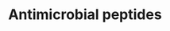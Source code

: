 ---
authors:
- ReactomeTeam
description: Antimicrobial peptides (AMPs) are small molecular weight proteins with
  broad spectrum of antimicrobial activity against bacteria, viruses, and fungi (Zasloff
  M 2002; Radek K & Gallo R 2007). The majority of known AMPs are cationic peptides
  with common structural characteristics where domains of hydrophobic and cationic
  amino acids are spatially arranged into an amphipathic design, which facilitates
  their interaction with bacterial membranes (Shai Y 2002; Yeaman MR & Yount NY 2003;
  Brown KL & Hancock RE 2006; Dennison SR et al. 2005; Zelezetsky I & Tossi A 2006).
  It is generally excepted that the electrostatic interaction facilitates the initial
  binding of the positively charged peptides to the negatively charged bacterial membrane.
  Moreover, the structural amphiphilicity of AMPs is thought to promote their integration
  into lipid bilayers of pathogenic cells, leading to membrane disintegration and
  finally to the microbial cell death. In addition to cationic AMPs a few anionic
  antimicrobial peptides have been found in humans, however their mechanism of action
  remains to be clarified (Lai Y et al. 2007; Harris F et al. 2009; Paulmann M et
  al. 2012). Besides the direct neutralizing effects on bacteria AMPs may modulate
  cells of the adaptive immunity (neutrophils, T-cells, macrophages) to control inflammation
  and/or to increase bacterial clearance.<p>AMPs have also been referred to as cationic
  host defense peptides, anionic antimicrobial peptides/proteins, cationic amphipathic
  peptides, cationic AMPs, host defense peptides and alpha-helical antimicrobial peptides
  (Brown KL & Hancock RE 2006; Harris F et al. 2009; Groenink J et al. 1999; Bradshaw
  J 2003; Riedl S et al. 2011; Huang Y et al. 2010).<p>The Reactome module describes
  the interaction events of various types of human AMPs, such as cathelicidin, histatins
  and neutrophil serine proteases, with conserved patterns of microbial membranes
  at the host-pathogen interface. The module includes also proteolytic processing
  events for dermcidin (DCD) and cathelicidin (CAMP) that become functional upon cleavage.
  In addition, the module highlights an AMP-associated ability of the host to control
  metal quota at inflammation sites to influence host-pathogen interactions.    View
  original pathway at [http://www.reactome.org/PathwayBrowser/#DIAGRAM=6803157 Reactome].
last-edited: 2021-01-25
organisms:
- Homo sapiens
redirect_from:
- /index.php/Pathway:WP4101
- /instance/WP4101
schema-jsonld:
- '@context': https://schema.org/
  '@id': https://wikipathways.github.io/pathways/WP4101.html
  '@type': Dataset
  creator:
    '@type': Organization
    name: WikiPathways
  description: Antimicrobial peptides (AMPs) are small molecular weight proteins with
    broad spectrum of antimicrobial activity against bacteria, viruses, and fungi
    (Zasloff M 2002; Radek K & Gallo R 2007). The majority of known AMPs are cationic
    peptides with common structural characteristics where domains of hydrophobic and
    cationic amino acids are spatially arranged into an amphipathic design, which
    facilitates their interaction with bacterial membranes (Shai Y 2002; Yeaman MR
    & Yount NY 2003; Brown KL & Hancock RE 2006; Dennison SR et al. 2005; Zelezetsky
    I & Tossi A 2006). It is generally excepted that the electrostatic interaction
    facilitates the initial binding of the positively charged peptides to the negatively
    charged bacterial membrane. Moreover, the structural amphiphilicity of AMPs is
    thought to promote their integration into lipid bilayers of pathogenic cells,
    leading to membrane disintegration and finally to the microbial cell death. In
    addition to cationic AMPs a few anionic antimicrobial peptides have been found
    in humans, however their mechanism of action remains to be clarified (Lai Y et
    al. 2007; Harris F et al. 2009; Paulmann M et al. 2012). Besides the direct neutralizing
    effects on bacteria AMPs may modulate cells of the adaptive immunity (neutrophils,
    T-cells, macrophages) to control inflammation and/or to increase bacterial clearance.<p>AMPs
    have also been referred to as cationic host defense peptides, anionic antimicrobial
    peptides/proteins, cationic amphipathic peptides, cationic AMPs, host defense
    peptides and alpha-helical antimicrobial peptides (Brown KL & Hancock RE 2006;
    Harris F et al. 2009; Groenink J et al. 1999; Bradshaw J 2003; Riedl S et al.
    2011; Huang Y et al. 2010).<p>The Reactome module describes the interaction events
    of various types of human AMPs, such as cathelicidin, histatins and neutrophil
    serine proteases, with conserved patterns of microbial membranes at the host-pathogen
    interface. The module includes also proteolytic processing events for dermcidin
    (DCD) and cathelicidin (CAMP) that become functional upon cleavage. In addition,
    the module highlights an AMP-associated ability of the host to control metal quota
    at inflammation sites to influence host-pathogen interactions.    View original
    pathway at [http://www.reactome.org/PathwayBrowser/#DIAGRAM=6803157 Reactome].
  keywords:
  - unknown peptidase
  - 'KDO '
  - 'ELANE '
  - Divalent metals
  - ELANE,CTSG,
  - hexamer:Zn(2+):anionic phospholipids
  - RNASEs
  - 'HTN3(20-43) '
  - 'LPS '
  - S100A7, S100A7A:Ca2+
  - 'heptose '
  - ATOX1
  - Defensins
  - H+
  - 'LTF '
  - DCD(63-110):anionic
  - 'DCD(63-110) '
  - 'S100A8 '
  - PLA2G2A:Ca2+
  - cell surface
  - ITLN1 trimer:Ca2+
  - Fe3+
  - HTN1,3,5
  - 'RNASE3 '
  - 'BPIFA2 '
  - 'PGLYRP1 '
  - REG3A(38-175)
  - S100A7,
  - Anionic
  - 'BPIFB6 '
  - LTF
  - PLA2G2A:phospholipids
  - S100A8:S100A9:Ca2+
  - 'REG3A(27-175) '
  - BPIFA/BPIFB:bacterial cell
  - 'CTSG '
  - INTL1:bacterial
  - anionic lipids
  - 'beta-D-galactofuranosyl '
  - REG3A(27-175)/REG3G(27-175)
  - REG3G(38-175)
  - 'PRTN3 '
  - 'SSA2 '
  - CO3(2-)
  - Trypsin 2, 3
  - 'CAMP(134-170) '
  - DCD peptides
  - GNLY:bacterial
  - 'Fe2+ '
  - HTN5,(HTN1, HTN3)
  - 'HTN1(31-57) '
  - 'REG3G(27-175) '
  - REG3A
  - 'MurNAc '
  - INTL1 ligands
  - 'Ca2+ '
  - DCD(63-109)
  - CAMP(31-170)
  - CHGA fragments
  - RNASE3,RNASE7,RNASE6,(RNASE8)
  - 'PDZD11 '
  - HTN5, (HTN1,
  - 'Peptide '
  - H2O
  - 'CLU(23-227) '
  - DCD(20-62)
  - PGLYRP1dimer:peptidoglycan
  - 'REG3A(27-37) '
  - 'BPIFB2 '
  - 'S100A9 '
  - 'hC-EPPIN '
  - 'Anionic phospholipids '
  - EPC:bacterial
  - 'BPI '
  - 'peptidoglycan-NHAc  '
  - 'CHGA(19-94) '
  - 'LYZ '
  - 'Zn2+ '
  - Na+
  - 'CHGA(370-390) '
  - ATP7A:PDZD11
  - LEAP2:bacterial
  - 'RNASE8 '
  - LCN2:2,5DHBA:Fe3+
  - 'RNASE6 '
  - REG3A(38-175),
  - CAMP(134-170)
  - 'hC239-SEMG1 '
  - (GlcNAc+MurNac)n
  - 'S100A7A '
  - HTN1,3,5:bacterial
  - peptide:bacterial
  - phospholipids
  - 'CLU(228-449) '
  - 'Mn2+ '
  - 'BPIFB4 '
  - 'PRSS2(24-247) '
  - S100A8:S100A9:Ca2+:Mn2+:Na+
  - 'PI3(23-117) '
  - phospholipid
  - 'Na+ '
  - MurNAc:Peptide
  - LPS, PGN
  - ATOX1:Cu1+
  - 'REG3G(27-37) '
  - GNLY
  - surface
  - REG3A(27-37)/REG3G(27-37)
  - 'S100A7 '
  - DCD:anionic
  - 'PGLYRP3 '
  - PRTN3
  - PI3
  - 'REG3G(38-175) '
  - transported by
  - DCD
  - LPS
  - DCD(63-110)
  - PGLYRP1 dimer
  - 'LEAP2 '
  - phospholipids:microbial cell surface
  - 'HTN3 '
  - HTN3):SSA1,SSA2
  - L-Ala-gamma-D-Glu-L-Lys-D-Ala
  - 'BPIFA1 '
  - PGLYRP2 dimer
  - GlcNac-(1-->4)MurNAc-L-Ala-gamma-D-Glu-L-Lys-(D-Ala)2
  - '2.5DHBA '
  - Mn2+
  - PRTN3:microbial
  - DCD(20-110)
  - PI3:LPS
  - 'BPIFB1 '
  - EPPIN:SEMG1:LTF:CLU
  - betaGlcNAc
  - LYZ
  - NRAMP1
  - LYZ:PGN
  - 'DCD(63-109) '
  - 'GNLY '
  - S100A7A:Ca2+:Zn2+
  - Microbial cell
  - PGLYRP3,4
  - hexamer:anionic
  - Pi
  - 'GlcNAc(1-->4)MurNAc:L-Ala-gamma-D-Glu-L-Lys-(D-Ala)2 '
  - LTF:2xFe3+:2xCO3(2-)
  - 3,6,7,(8):LPS,PGN
  - 'ITLN1 '
  - PGLYRP2:peptidoglycan
  - BPIFA/BPIFB
  - SLC11A1
  - 'REG3A(38-175) '
  - BPI
  - LCN2:2,5DHBA
  - ELANE, CTSG, PRTN3
  - CAMP(134-170):microbial cell surface
  - 'Cu1+ '
  - 'ATP7A '
  - 'Microbial cell surface '
  - Zn2+
  - ADP
  - 'SSA1 '
  - 'CO3(2-) '
  - ATP
  - 'PRSS3 '
  - 'GlcNac-(1-->4)MurNAc-L-Ala-gamma-D-Glu-L-Lys-(D-Ala)2 '
  - REG3A(38-175):anionic phospholipids
  - LEAP2
  - CHGA-derived
  - 'PGLYRP2 '
  - REG3G(38-175):peptidoglycan
  - 'PLA2G2A '
  - glycan
  - 'LCN2 '
  - dimer:peptidoglycan
  - S100A8:S100A9:Ca2+:Zn2+
  - SSA1,SSA2
  - Cu1+
  - PGLYRP3,4 dimers
  - 'RNASE7 '
  - 'ATOX1 '
  - BPI:LPS
  - 'PGLYRP4 '
  - 3,6,7,(8):anionic
  - 'PI3(61-117) '
  - 'HTN1 '
  - 'Fe3+ '
  license: CC0
  name: Antimicrobial peptides
seo: CreativeWork
title: Antimicrobial peptides
wpid: WP4101
---